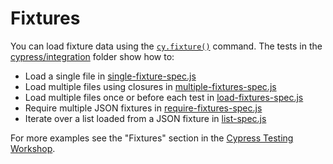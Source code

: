 # Fixtures

You can load fixture data using the [`cy.fixture()`](https://on.cypress.io/fixture) command. The tests in the [cypress/integration](cypress/integration) folder show how to:

- Load a single file in [single-fixture-spec.js](cypress/integration/single-fixture-spec.js)
- Load multiple files using closures in [multiple-fixtures-spec.js](cypress/integration/multiple-fixtures-spec.js)
- Load multiple files once or before each test in [load-fixtures-spec.js](cypress/integration/load-fixtures-spec.js)
- Require multiple JSON fixtures in [require-fixtures-spec.js](cypress/integration/require-fixtures-spec.js)
- Iterate over a list loaded from a JSON fixture in [list-spec.js](cypress/integration/list-spec.js)

For more examples see the "Fixtures" section in the [Cypress Testing Workshop](https://github.com/cypress-io/testing-workshop-cypress).
